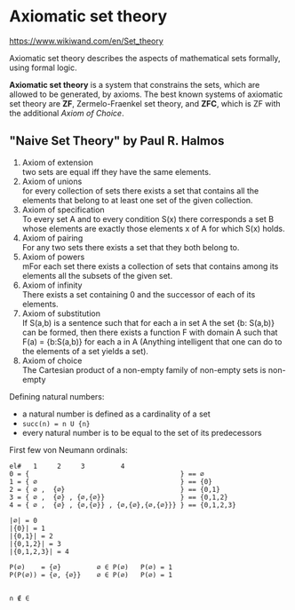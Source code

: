 # Axiomatic set theory

https://www.wikiwand.com/en/Set_theory

Axiomatic set theory describes the aspects of mathematical sets formally, using formal logic.

**Axiomatic set theory** is a system that constrains the sets, which are allowed to be generated, by axioms. The best known systems of axiomatic set theory are **ZF**, Zermelo-Fraenkel set theory, and **ZFC**, which is ZF with the additional _Axiom of Choice_.



## "Naive Set Theory" by Paul R. Halmos

1. Axiom of extension    
  two sets are equal iff they have the same elements.
2. Axiom of unions    
  for every collection of sets there exists a set that contains all the elements that belong to at least one set of the given collection.
3. Axiom of specification    
  To every set A and to every condition S(x) there corresponds a set B whose elements are exactly those elements x of A for which S(x) holds.
4. Axiom of pairing    
  For any two sets there exists a set that they both belong to.
5. Axiom of powers    
  mFor each set there exists a collection of sets that contains among its elements all the subsets of the given set.
6. Axiom of infinity    
  There exists a set containing 0 and the successor of each of its elements.
7. Axiom of substitution    
  If S(a,b) is a sentence such that for each a in set A the set {b: S(a,b)} can be formed, then there exists a function F with domain A such that F(a) = {b:S(a,b)} for each a in A (Anything intelligent that one can do to the elements of a set yields a set).
8. Axiom of choice    
  The Cartesian product of a non-empty family of non-empty sets is non-empty


Defining natural numbers:
- a natural number is defined as a cardinality of a set
- `succ(n) = n U {n}`
- every natural number is to be equal to the set of its predecessors

First few von Neumann ordinals:

```
el#   1     2     3         4
0 = {                                      } == ∅
1 = { ∅                                    } == {0}
2 = { ∅ ,  {∅}                             } == {0,1}
3 = { ∅ ,  {∅} , {∅,{∅}}                   } == {0,1,2}
4 = { ∅ ,  {∅} , {∅,{∅}} , {∅,{∅},{∅,{∅}}} } == {0,1,2,3}

|∅| = 0
|{0}| = 1
|{0,1}| = 2
|{0,1,2}| = 3
|{0,1,2,3}| = 4

P(∅)    = {∅}         ∅ ∈ P(∅)   P(∅) = 1
P(P(∅)) = {∅, {∅}}    ∅ ∈ P(∅)   P(∅) = 1


∩ ∉ ∈
```

